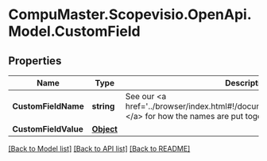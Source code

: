 
# CompuMaster.Scopevisio.OpenApi.Model.CustomField

## Properties

Name | Type | Description | Notes
------------ | ------------- | ------------- | -------------
**CustomFieldName** | **string** | See our &lt;a href&#x3D;&#39;../browser/index.html#!/documentation#cf&#39;&gt;documentation &lt;/a&gt; for how the names are put together. | 
**CustomFieldValue** | [**Object**](.md) |  | 

[[Back to Model list]](../README.md#documentation-for-models)
[[Back to API list]](../README.md#documentation-for-api-endpoints)
[[Back to README]](../README.md)

